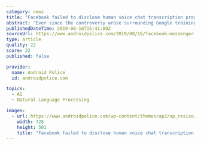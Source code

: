 ```yaml
---
category: news
title: "Facebook failed to disclose human voice chat transcription program"
abstract: "Ever since the controversy arose surrounding Google training its voice recognition technology using human contractors, barely a week goes by without another company admitting to the same. While the practice doesn't come as a surprise to many familiar with ..."
publishedDateTime: 2019-08-16T15:41:00Z
sourceUrl: https://www.androidpolice.com/2019/08/16/facebook-messenger-voice-chat-transcription-privacy/
type: article
quality: 22
score: 22
published: false

provider:
  name: Android Police
  id: androidpolice.com

topics:
  - AI
  - Natural Language Processing

images:
  - url: https://www.androidpolice.com/wp-content/themes/ap2/ap_resize/ap_resize.php?src=https%3A%2F%2Fwww.androidpolice.com%2Fwp-content%2Fuploads%2F2019%2F03%2Ffacebook-messenger-hero.png&w=728
    width: 728
    height: 501
    title: "Facebook failed to disclose human voice chat transcription program"
---
```

